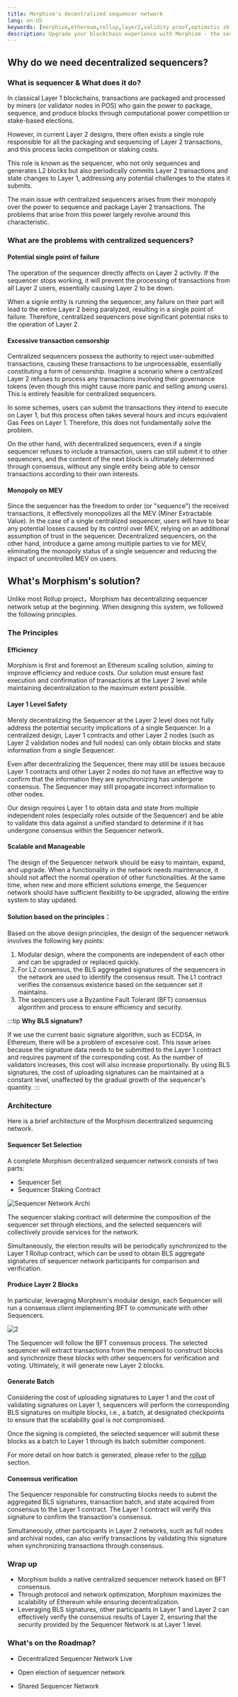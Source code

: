 ```yaml
---
title: Morphism's decentralized sequencer network
lang: en-US
keywords: [morphism,ethereum,rollup,layer2,validity proof,optimstic zk-rollup]
description: Upgrade your blockchain experience with Morphism - the secure decentralized, cost0efficient, and high-performing optimstic zk-rollup solution. Try it now!
---
```


## Why do we need decentralized sequencers?

### What is sequencer & What does it do?

In classical Layer 1 blockchains, transactions are packaged and processed by miners (or validator nodes in POS) who gain the power to package, sequence, and produce blocks through computational power competition or stake-based elections.

However, in current Layer 2 designs, there often exists a single role responsible for all the packaging and sequencing of Layer 2 transactions, and this process lacks competition or staking costs.

This role is known as the sequencer, who not only sequences and generates L2 blocks but also periodically commits Layer 2 transactions and state changes to Layer 1, addressing any potential challenges to the states it submits.

The main issue with centralized sequencers arises from their monopoly over the power to sequence and package Layer 2 transactions. The problems that arise from this power largely revolve around this characteristic.

### What are the problems with centralized sequencers?

#### Potential single point of failure

The operation of the sequencer directly affects on Layer 2 activity. If the sequencer stops working, it will prevent the processing of transactions from all Layer 2 users, essentially causing Layer 2 to be down.

When a signle entity is running the sequencer, any failure on their part will lead to the entire Layer 2 being paralyzed, resulting in a single point of failure. Therefore, centralized sequencers pose significant potential risks to the operation of Layer 2. 

#### Excessive transaction censorship

Centralized sequencers possess the authority to reject user-submitted transactions, causing these transactions to be unprocessable, essentially constituting a form of censorship. Imagine a scenario where a centralized Layer 2 refuses to process any transactions involving their governance tokens (even though this might cause more panic and selling among users). This is entirely feasible for centralized sequencers.

In some schemes, users can submit the transactions they intend to execute on Layer 1, but this process often takes several hours and incurs equivalent Gas Fees on Layer 1. Therefore, this does not fundamentally solve the problem.

On the other hand, with decentralized sequencers, even if a single sequencer refuses to include a transaction, users can still submit it to other sequencers, and the content of the next block is ultimately determined through consensus, without any single entity being able to censor transactions according to their own interests. 

#### Monopoly on MEV

Since the sequencer has the freedom to order (or "sequence") the received transactions, it effectively monopolizes all the MEV (Miner Extractable Value). In the case of a single centralized sequencer, users will have to bear any potential losses caused by its control over MEV, relying on an additional assumption of trust in the sequencer.
Decentralized sequencers, on the other hand, introduce a game among multiple parties to vie for MEV, eliminating the monopoly status of a single sequencer and reducing the impact of uncontrolled MEV on users.


## What's Morphism's solution?

Unlike most Rollup project，Morphism has decentralizing sequencer network setup at the beginning. 
When designing this system, we followed the following principles.

### The Principles


#### Efficiency
Morphism is first and foremost an Ethereum scaling solution, aiming to improve efficiency and reduce costs. Our solution must ensure fast execution and confirmation of transactions at the Layer 2 level while maintaining decentralization to the maximum extent possible.

#### Layer 1 Level Safety

Merely decentralizing the Sequencer at the Layer 2 level does not fully address the potential security implications of a single Sequencer. In a centralized design, Layer 1 contracts and other Layer 2 nodes (such as Layer 2 validation nodes and full nodes) can only obtain blocks and state information from a single Sequencer.

Even after decentralizing the Sequencer, there may still be issues because Layer 1 contracts and other Layer 2 nodes do not have an effective way to confirm that the information they are synchronizing has undergone consensus. The Sequencer may still propagate incorrect information to other nodes.

Our design requires Layer 1 to obtain data and state from multiple independent roles (especially roles outside of the Sequencer) and be able to validate this data against a unified standard to determine if it has undergone consensus within the Sequencer network.

#### Scalable and Manageable
  
The design of the Sequencer network should be easy to maintain, expand, and upgrade. When a functionality in the network needs maintenance, it should not affect the normal operation of other functionalities. At the same time, when new and more efficient solutions emerge, the Sequencer network should have sufficient flexibility to be upgraded, allowing the entire system to stay updated.
 
#### Solution based on the principles：
Based on the above design principles, the design of the sequencer network involves the following key points:
1. Modular design, where the components are independent of each other and can be upgraded or replaced quickly.
2.  For L2 consensus, the BLS aggregated signatures of the sequencers in the network are used to identify the consensus result. The L1 contract verifies the consensus existence based on the sequencer set it maintains.
3. The sequencers use a Byzantine Fault Tolerant (BFT) consensus algorithm and process to ensure efficiency and security.

:::tip
**Why BLS signature?** 

If we use the current basic signature algorithm, such as ECDSA, in Ethereum, there will be a problem of excessive cost. This issue arises because the signature data needs to be submitted to the Layer 1 contract and requires payment of the corresponding cost. As the number of validators increases, this cost will also increase proportionally. By using BLS signatures, the cost of uploading signatures can be maintained at a constant level, unaffected by the gradual growth of the sequencer's quantity.
:::



### Architecture

Here is a brief architecture of the Morphism decentralized sequencing network.

#### Sequencer Set Selection

A complete Morphism decentralized sequencer network consists of two parts:

- Sequencer Set
- Sequencer Staking Contract

![Sequencer Network Archi](../../../assets/docs/protocol/Dese/dese1.png)

The sequencer staking contract will determine the composition of the sequencer set through elections, and the selected sequencers will collectively provide services for the network.

Simultaneously, the election results will be periodically synchronized to the Layer 1 Rollup contract, which can be used to obtain BLS aggregate signatures of sequencer network participants for comparison and verification.

#### Produce Layer 2 Blocks
In particular, leveraging Morphism's modular design, each Sequencer will run a consensus client implementing BFT to communicate with other Sequencers.

![2](../../../assets/docs/protocol/Dese/consensusBlock.png)

The Sequencer will follow the BFT consensus process. The selected sequencer will extract transactions from the mempool to construct blocks and synchronize these blocks with other sequencers for verification and voting. Ultimately, it will generate new Layer 2 blocks.

#### Generate Batch

Considering the cost of uploading signatures to Layer 1 and the cost of validating signatures on Layer 1, sequencers will perform the corresponding BLS signatures on multiple blocks, i.e., a batch, at designated checkpoints to ensure that the scalability goal is not compromised.

Once the signing is completed, the selected sequencer will submit these blocks as a batch to Layer 1 through its batch submitter component.

For more detail on how batch is generated, please refer to the [rollup](../../how-morphism-works/general-protocol-design/1-rollup.md) section.

#### Consensus verification

The Sequencer responsible for constructing blocks needs to submit the aggregated BLS signatures, transaction batch, and state acquired from consensus to the Layer 1 contract. The Layer 1 contract will verify this signature to confirm the transaction's consensus.

Simultaneously, other participants in Layer 2 networks, such as full nodes and archival nodes, can also verify transactions by validating this signature when synchronizing transactions through consensus.

### Wrap up

- Morphism builds a native centralized sequencer network based on BFT consensus.
- Through protocol and network optimization, Morphism maximizes the scalability of Ethereum while ensuring decentralization.
- Leveraging BLS signatures, other participants in Layer 1 and Layer 2 can effectively verify the consensus results of Layer 2, ensuring that the security provided by the Sequencer Network is at Layer 1 level.

### What's on the Roadmap?

- Decentralized Sequencer Network Live

- Open election of sequencer network

- Shared Sequencer Network

